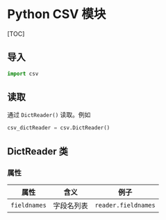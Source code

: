 # Python CSV 模块

[TOC]

## 导入

```python
import csv
```

## 读取

通过 `DictReader()` 读取。例如

```python
csv_dictReader = csv.DictReader()
```

## DictReader 类

### 属性

|     属性     |    含义    | 例子                |
| :----------: | :--------: | ------------------- |
| `fieldnames` | 字段名列表 | `reader.fieldnames` |

